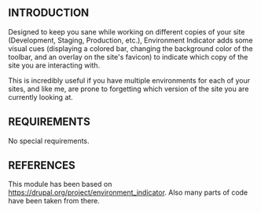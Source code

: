 INTRODUCTION
------------

Designed to keep you sane while working on different copies of your site
(Development, Staging, Production, etc.), Environment Indicator adds some
visual cues (displaying a colored bar, changing the background color of the
toolbar, and an overlay on the site's favicon) to indicate which copy of the
site you are interacting with.

This is incredibly useful if you have multiple environments for each of your
sites, and like me, are prone to forgetting which version of the site you are
currently looking at.

REQUIREMENTS
------------

No special requirements.

REFERENCES
----------

This module has been based on https://drupal.org/project/environment_indicator.
Also many parts of code have been taken from there.

